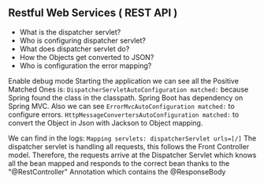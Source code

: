 ## Restful Web Services ( REST API )


- What is the dispatcher servlet?
- Who is configuring dispatcher servlet?
- What does dispatcher servlet do?
- How the Objects get converted to JSON?
- Who is configuration the error mapping?


Enable debug mode
Starting the application we can see all the Positive Matched
Ones is: `DispatcherServletAutoConfiguration matched:` because Spring found the class in the classpath. Spring Boot has dependency on Spring MVC. 
Also we can see
`ErrorMvcAutoConfiguration matched:` to configure errors.
`HttpMessageConvertersAutoConfiguration matched:` to convert the Object in Json with Jackson to Object mapping.

We can find in the logs:
`Mapping servlets: dispatcherServlet urls=[/]` The dispatcher servlet is handling all requests, this follows the Front Controller model. 
Therefore, the requests arrive at the Dispatcher Servlet which knows all the bean mapped and responds to the correct bean thanks
to the "@RestController" Annotation which contains the @ResponseBody